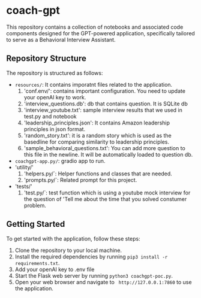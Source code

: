 # coach-gpt

This repository contains a collection of notebooks and associated code components designed for the GPT-powered application, specifically tailored to serve as a Behavioral Interview Assistant.

## Repository Structure

The repository is structured as follows:

- `resources/`: It contains imporatnt files related to the application.
    1. 'conf.env/': contains important configuration. You need to update your openAI key to work.
    2. 'interview_questions.db': db that contains question. It is SQLite db
    3. 'interview_youtube.txt': sample interview results that we used in test.py and notebook
    4. 'leadership_principles.json': It contains Amazon leadership principles in json format. 
    5. 'random_story.txt': it is a random story which is used as the basedline for comparing similarity to leadership principles.
    6. 'sample_behavioral_questions.txt': You can add more question to this file in the newline. It will be automatically loaded to question db. 
- `coachgpt-app.py/`: gradio app to run.
- 'utility/'
    1. 'helpers.py/`: Helper functions and classes that are needed.
    2. 'prompts.py/`: Related prompt for this project.
- 'tests/'
    1.  'test.py/`: test function which is using a youtube mock interview for the question of 'Tell me about the time that you solved constumer problem.

## Getting Started

To get started with the application, follow these steps:

1. Clone the repository to your local machine.
2. Install the required dependencies by running `pip3 install -r requirements.txt`.
3. Add your openAI key to .env file
4. Start the Flask web server by running `python3 coachgpt-poc.py`.
5. Open your web browser and navigate to ` http://127.0.0.1:7860` to use the application.





